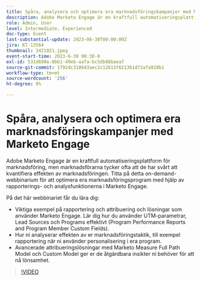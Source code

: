 ```yaml
---
title: Spåra, analysera och optimera era marknadsföringskampanjer med Marketo Engage
description: Adobe Marketo Engage är en kraftfull automatiseringsplattform för marknadsföring, men marknadsförarna tycker ofta att de har svårt att kvantifiera effekten av marknadsföringen. Titta på detta on-demand-webbinarium för att optimera era marknadsföringsprogram med hjälp av rapporterings- och analysfunktionerna i Marketo Engage. På det här webbinariet får du lära dig - Viktiga exempel på rapportering och attribuering och lösningar med Marketo Engage. Lär dig hur du använder UTM-parametrar, Lead Sources och Programs effektivt (Program Performance Reports and Program Member Custom Fields).  Hur ni analyserar effekten av er marknadsföringstaktik, till exempel rapportering när ni använder personalisering i era program.   Avancerade attribueringslösningar med Marketo Measure Full Path Model och Custom Model ger er de åtgärdbara insikter ni behöver för att nå lönsamhet.
role: Admin, User
level: Intermediate, Experienced
doc-type: Event
last-substantial-update: 2023-06-30T00:00:00Z
jira: KT-13564
thumbnail: 3421021.jpeg
event-start-time: 2023-6-30 08:30-8
exl-id: 531d690e-8bb1-49eb-aafa-bc5db88baea7
source-git-commit: 1792dc318643aec2c12613f621361d72a7a918b1
workflow-type: tm+mt
source-wordcount: '256'
ht-degree: 0%

---
```


# Spåra, analysera och optimera era marknadsföringskampanjer med Marketo Engage

Adobe Marketo Engage är en kraftfull automatiseringsplattform för marknadsföring, men marknadsförarna tycker ofta att de har svårt att kvantifiera effekten av marknadsföringen. Titta på detta on-demand-webbinarium för att optimera era marknadsföringsprogram med hjälp av rapporterings- och analysfunktionerna i Marketo Engage.

På det här webbinariet får du lära dig:

* Viktiga exempel på rapportering och attribuering och lösningar som använder Marketo Engage. Lär dig hur du använder UTM-parametrar, Lead Sources och Programs effektivt (Program Performance Reports and Program Member Custom Fields).
* Hur ni analyserar effekten av er marknadsföringstaktik, till exempel rapportering när ni använder personalisering i era program.
* Avancerade attribueringslösningar med Marketo Measure Full Path Model och Custom Model ger er de åtgärdbara insikter ni behöver för att nå lönsamhet.

>[!VIDEO](https://video.tv.adobe.com/v/3421021/?learn=on)
